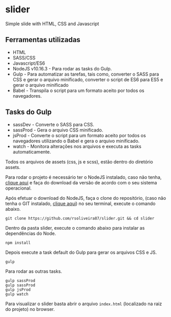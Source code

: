 # slider
Simple slide with HTML, CSS and Javascript

## Ferramentas utilizadas

* HTML
* SASS/CSS
* Javascript/ES6
* NodeJS v10.16.3 - Para rodar as tasks do Gulp.
* Gulp - Para automatizar as tarefas, tais como, converter o SASS para CSS e gerar o arquivo minificado, converter o script de ES6 para ES5 e gerar o arquivo minificado
* Babel - Transpila o script para um formato aceito por todos os navegadores.

## Tasks do Gulp

* sassDev - Converte o SASS para CSS.
* sassProd - Gera o arquivo CSS minificado.
* jsProd - Converte o script para um formato aceito por todos os navegadores utilizando o Babel e gera o arquivo minificado.
* watch - Monitora alterações nos arquivos e executa as tasks automaticamente.

Todos os arquivos de assets (css, js e scss), estão dentro do diretório assets.

Para rodar o projeto é necessário ter o NodeJS instalado, caso não tenha, [clique aqui](https://nodejs.org/en/) e faça do download da versão de acordo com o seu sistema operacional.

Após efetuar o download do NodeJS, faça o clone do repositório, (caso não tenha o GIT instalado, [clique aqui](https://git-scm.com/downloads)) no seu terminal, execute o comando abaixo.

`git clone https://github.com/rsoliveira87/slider.git && cd slider`

Dentro da pasta slider, execute o comando abaixo para instalar as dependências do Node.

`npm install`

Depois execute a task default do Gulp para gerar os arquivos CSS e JS.

`gulp`

Para rodar as outras tasks.

```
gulp sassProd
gulp sassProd
gulp jsProd
gulp watch
```

Para visualizar o slider basta abrir o arquivo `index.html` (localizado na raiz do projeto) no browser.